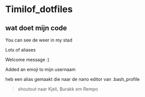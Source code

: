 # Timilof_dotfiles

## wat doet mijn code

You can see de weer in my stad

Lots of aliases

Welcome message :)

Added an emoji to mijn usernaam

heb een alias gemaakt die naar de nano editor van .bash_profile

> shoutout naar Kjeli, Burakk em Rempo
